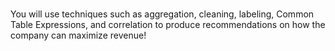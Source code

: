 # 
You will use techniques such as aggregation, cleaning, labeling, Common Table Expressions, and correlation to produce recommendations on how the company can maximize revenue!
